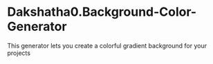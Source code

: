 # Dakshatha0.Background-Color-Generator
This generator lets you create a colorful gradient background for your projects
